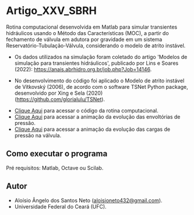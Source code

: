 # Artigo_XXV_SBRH
Rotina computacional desenvolvida em Matlab para simular transientes hidráulicos usando o Método das Características (MOC), a partir do fechamento de válvula em adutora por gravidade em um sistema Reservatório-Tubulação-Válvula, considerando o modelo de atrito instável.

+ Os dados utilizados na simulação foram coletado do artigo 'Modelos de simulação para transientes hidráulicos', publicado por Lins e Soares (2022): <https://anais.abrhidro.org.br/job.php?Job=14146>. 

+ No desenvolvimento do código foi aplicado o Modelo de atrito instável de Vítkovský (2006), de acordo com o software TSNet Python package, desenvolvido por Xing e Sela (2020) (<https://github.com/glorialulu/TSNet>).

- [Clique Aqui](https://github.com/aloisio0/Artigo_XXV_SBRH/blob/main/Artigo_XXV_SBRH.m) para acessar o código da rotina computacional.
- [Clique Aqui](https://github.com/aloisio0/Artigo_XXV_SBRH/blob/main/Animacao-envoltorias.mp4) para acessar a animação da evolução das envoltórias de pressão.
- [Clique Aqui](https://github.com/aloisio0/Artigo_XXV_SBRH/blob/main/Animacao-cargas-valvula.mp4) para acessar a animação da evolução das cargas de pressão na válvula.


## Como executar o programa
Pré requisitos: Matlab, Octave ou Scilab.

## Autor
+ Aloísio Ângelo dos Santos Neto (aloisioneto432@gmail.com).
+ Universidade Federal do Ceará (UFC).
